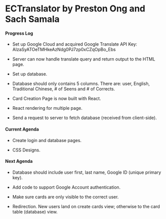 # ECTranslator by Preston Ong and Sach Samala


#### Progress Log

- Set up Google Cloud and acquired Google Translate API Key: AIzaSyATOeTMHkeAzNdg0PJ7zp0xCZqOpBo_Ebs

- Server can now handle translate query and return output to the HTML page.

- Set up database.

- Database should only contains 5 columns. There are: user, English, Traditional Chinese, # of Seens and # of Corrects.

- Card Creation Page is now built with React.

- React rendering for multiple page.

- Send a request to server to fetch database (received from client-side).

#### Current Agenda

- Create login and database pages.

- CSS Designs.

#### Next Agenda

- Database should include user first, last name, Google ID (unique primary key).

- Add code to support Google Account authentication.

- Make sure cards are only visible to the correct user.

- Redirection. New users land on create cards view; otherwise to the card table (database) view.